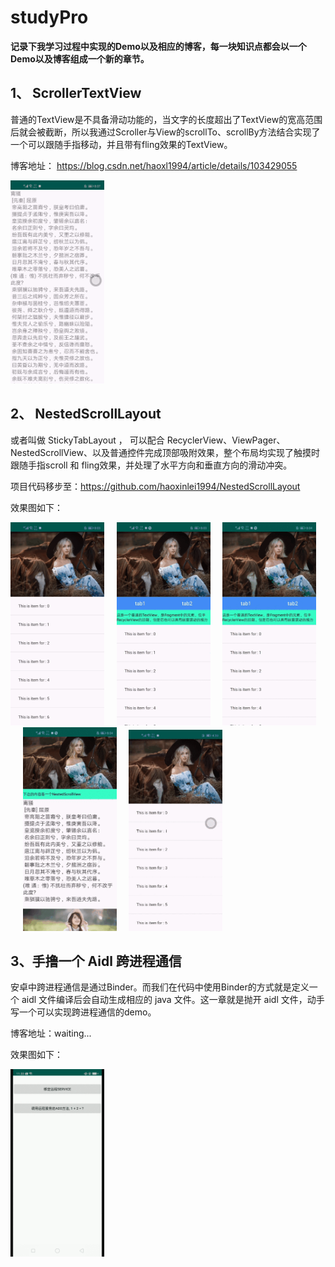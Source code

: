 # studyPro
**记录下我学习过程中实现的Demo以及相应的博客，每一块知识点都会以一个Demo以及博客组成一个新的章节。**
## 1、  ScrollerTextView
普通的TextView是不具备滑动功能的，当文字的长度超出了TextView的宽高范围后就会被截断，所以我通过Scroller与View的scrollTo、scrollBy方法结合实现了一个可以跟随手指移动，并且带有fling效果的TextView。

博客地址： https://blog.csdn.net/haoxl1994/article/details/103429055

<img src="./images/scroller.gif" width='150px'/>

## 2、 NestedScrollLayout
或者叫做 StickyTabLayout ， 可以配合 RecyclerView、ViewPager、NestedScrollView、以及普通控件完成顶部吸附效果，整个布局均实现了触摸时跟随手指scroll 和 fling效果，并处理了水平方向和垂直方向的滑动冲突。

项目代码移步至：https://github.com/haoxinlei1994/NestedScrollLayout

效果图如下：

<img src="./images/image_rv.gif" width='150px'/>&nbsp;&nbsp;&nbsp;&nbsp;&nbsp;<img src="./images/image_vp_1.gif" width='150px'/>&nbsp;&nbsp;&nbsp;&nbsp;&nbsp;<img src="./images/image_vp_2.gif" width='150px'/>&nbsp;&nbsp;&nbsp;&nbsp;&nbsp;<img src="./images/image_ns.gif" width='150px'/>&nbsp;&nbsp;&nbsp;&nbsp;&nbsp;<img src="./images/image_h_header.gif" width='150px'/>

## 3、手撸一个 Aidl 跨进程通信
安卓中跨进程通信是通过Binder。而我们在代码中使用Binder的方式就是定义一个 aidl 文件编译后会自动生成相应的 java 文件。这一章就是抛开 aidl 文件，动手写一个可以实现跨进程通信的demo。

博客地址：waiting...

效果图如下：

<img src="./images/aidl.gif" width='150px' />